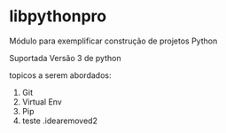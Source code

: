 # libpythonpro
Módulo para exemplificar construção de projetos Python

Suportada Versão 3 de python

topicos a serem abordados:
1. Git
2. Virtual Env
3. Pip
4. teste .idearemoved2